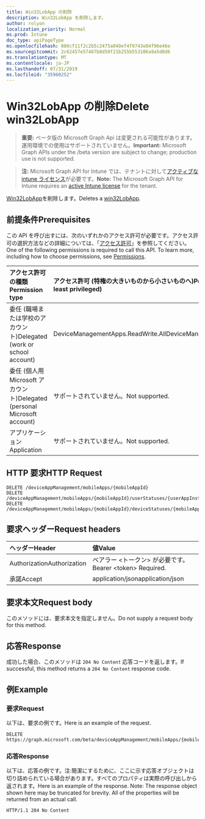 ```yaml
---
title: Win32LobApp の削除
description: Win32LobApp を削除します。
author: rolyon
localization_priority: Normal
ms.prod: Intune
doc_type: apiPageType
ms.openlocfilehash: 080cf11f2c2b5c2475a040ef4f9743e84f96e46e
ms.sourcegitcommit: 2c62457e57467b8d50f21b255b553106a9a5d8d6
ms.translationtype: MT
ms.contentlocale: ja-JP
ms.lasthandoff: 07/31/2019
ms.locfileid: "35960252"
---
```

# <a name="delete-win32lobapp"></a><span data-ttu-id="58d26-103">Win32LobApp の削除</span><span class="sxs-lookup"><span data-stu-id="58d26-103">Delete win32LobApp</span></span>

> <span data-ttu-id="58d26-104">**重要:** ベータ版の Microsoft Graph Api は変更される可能性があります。運用環境での使用はサポートされていません。</span><span class="sxs-lookup"><span data-stu-id="58d26-104">**Important:** Microsoft Graph APIs under the /beta version are subject to change; production use is not supported.</span></span>

> <span data-ttu-id="58d26-105">**注:** Microsoft Graph API for Intune では、テナントに対して[アクティブな intune ライセンス](https://go.microsoft.com/fwlink/?linkid=839381)が必要です。</span><span class="sxs-lookup"><span data-stu-id="58d26-105">**Note:** The Microsoft Graph API for Intune requires an [active Intune license](https://go.microsoft.com/fwlink/?linkid=839381) for the tenant.</span></span>

<span data-ttu-id="58d26-106">[Win32LobApp](../resources/intune-apps-win32lobapp.md)を削除します。</span><span class="sxs-lookup"><span data-stu-id="58d26-106">Deletes a [win32LobApp](../resources/intune-apps-win32lobapp.md).</span></span>

## <a name="prerequisites"></a><span data-ttu-id="58d26-107">前提条件</span><span class="sxs-lookup"><span data-stu-id="58d26-107">Prerequisites</span></span>
<span data-ttu-id="58d26-p101">この API を呼び出すには、次のいずれかのアクセス許可が必要です。アクセス許可の選択方法などの詳細については、「[アクセス許可](/graph/permissions-reference)」を参照してください。</span><span class="sxs-lookup"><span data-stu-id="58d26-p101">One of the following permissions is required to call this API. To learn more, including how to choose permissions, see [Permissions](/graph/permissions-reference).</span></span>

|<span data-ttu-id="58d26-110">アクセス許可の種類</span><span class="sxs-lookup"><span data-stu-id="58d26-110">Permission type</span></span>|<span data-ttu-id="58d26-111">アクセス許可 (特権の大きいものから小さいものへ)</span><span class="sxs-lookup"><span data-stu-id="58d26-111">Permissions (from most to least privileged)</span></span>|
|:---|:---|
|<span data-ttu-id="58d26-112">委任 (職場または学校のアカウント)</span><span class="sxs-lookup"><span data-stu-id="58d26-112">Delegated (work or school account)</span></span>|<span data-ttu-id="58d26-113">DeviceManagementApps.ReadWrite.All</span><span class="sxs-lookup"><span data-stu-id="58d26-113">DeviceManagementApps.ReadWrite.All</span></span>|
|<span data-ttu-id="58d26-114">委任 (個人用 Microsoft アカウント)</span><span class="sxs-lookup"><span data-stu-id="58d26-114">Delegated (personal Microsoft account)</span></span>|<span data-ttu-id="58d26-115">サポートされていません。</span><span class="sxs-lookup"><span data-stu-id="58d26-115">Not supported.</span></span>|
|<span data-ttu-id="58d26-116">アプリケーション</span><span class="sxs-lookup"><span data-stu-id="58d26-116">Application</span></span>|<span data-ttu-id="58d26-117">サポートされていません。</span><span class="sxs-lookup"><span data-stu-id="58d26-117">Not supported.</span></span>|

## <a name="http-request"></a><span data-ttu-id="58d26-118">HTTP 要求</span><span class="sxs-lookup"><span data-stu-id="58d26-118">HTTP Request</span></span>
<!-- {
  "blockType": "ignored"
}
-->
``` http
DELETE /deviceAppManagement/mobileApps/{mobileAppId}
DELETE /deviceAppManagement/mobileApps/{mobileAppId}/userStatuses/{userAppInstallStatusId}/app
DELETE /deviceAppManagement/mobileApps/{mobileAppId}/deviceStatuses/{mobileAppInstallStatusId}/app
```

## <a name="request-headers"></a><span data-ttu-id="58d26-119">要求ヘッダー</span><span class="sxs-lookup"><span data-stu-id="58d26-119">Request headers</span></span>
|<span data-ttu-id="58d26-120">ヘッダー</span><span class="sxs-lookup"><span data-stu-id="58d26-120">Header</span></span>|<span data-ttu-id="58d26-121">値</span><span class="sxs-lookup"><span data-stu-id="58d26-121">Value</span></span>|
|:---|:---|
|<span data-ttu-id="58d26-122">Authorization</span><span class="sxs-lookup"><span data-stu-id="58d26-122">Authorization</span></span>|<span data-ttu-id="58d26-123">ベアラー &lt;トークン&gt; が必要です。</span><span class="sxs-lookup"><span data-stu-id="58d26-123">Bearer &lt;token&gt; Required.</span></span>|
|<span data-ttu-id="58d26-124">承諾</span><span class="sxs-lookup"><span data-stu-id="58d26-124">Accept</span></span>|<span data-ttu-id="58d26-125">application/json</span><span class="sxs-lookup"><span data-stu-id="58d26-125">application/json</span></span>|

## <a name="request-body"></a><span data-ttu-id="58d26-126">要求本文</span><span class="sxs-lookup"><span data-stu-id="58d26-126">Request body</span></span>
<span data-ttu-id="58d26-127">このメソッドには、要求本文を指定しません。</span><span class="sxs-lookup"><span data-stu-id="58d26-127">Do not supply a request body for this method.</span></span>

## <a name="response"></a><span data-ttu-id="58d26-128">応答</span><span class="sxs-lookup"><span data-stu-id="58d26-128">Response</span></span>
<span data-ttu-id="58d26-129">成功した場合、このメソッドは `204 No Content` 応答コードを返します。</span><span class="sxs-lookup"><span data-stu-id="58d26-129">If successful, this method returns a `204 No Content` response code.</span></span>

## <a name="example"></a><span data-ttu-id="58d26-130">例</span><span class="sxs-lookup"><span data-stu-id="58d26-130">Example</span></span>

### <a name="request"></a><span data-ttu-id="58d26-131">要求</span><span class="sxs-lookup"><span data-stu-id="58d26-131">Request</span></span>
<span data-ttu-id="58d26-132">以下は、要求の例です。</span><span class="sxs-lookup"><span data-stu-id="58d26-132">Here is an example of the request.</span></span>
``` http
DELETE https://graph.microsoft.com/beta/deviceAppManagement/mobileApps/{mobileAppId}
```

### <a name="response"></a><span data-ttu-id="58d26-133">応答</span><span class="sxs-lookup"><span data-stu-id="58d26-133">Response</span></span>
<span data-ttu-id="58d26-p102">以下は、応答の例です。注:簡潔にするために、ここに示す応答オブジェクトは切り詰められている場合があります。すべてのプロパティは実際の呼び出しから返されます。</span><span class="sxs-lookup"><span data-stu-id="58d26-p102">Here is an example of the response. Note: The response object shown here may be truncated for brevity. All of the properties will be returned from an actual call.</span></span>
``` http
HTTP/1.1 204 No Content
```





